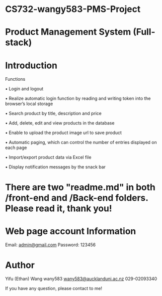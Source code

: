 # CS732-wangy583-PMS-Project



# Product Management System (Full-stack)



# Introduction

Functions 

• Login and logout 

• Realize automatic login function by reading and writing token into the browser’s local storage 

• Search product by title, description and price 

• Add, delete, edit and view products in the database 

• Enable to upload the product image url to save product

 • Automatic paging, which can control the number of entries displayed on each page

 • Import/export product data via Excel file 

• Display notification messages by the snack bar



# There are two "readme.md" in both /front-end and /Back-end folders. Please read it, thank you!



# Web page account Information 
Email: admin@gmail.com
Password: 123456

# Author
Yifu (Ethan) Wang
wany583
wany583@aucklanduni.ac.nz
029-02093340 

If you have any question, please contact to me!

